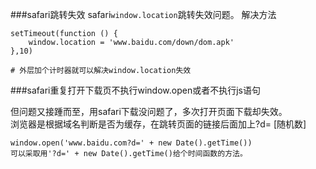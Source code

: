 ###safari跳转失效
safari<code>window.location</code>跳转失效问题。
解决方法
``````
setTimeout(function () {
	window.location = 'www.baidu.com/down/dom.apk'
},10)

# 外层加个计时器就可以解决window.location失效
``````

###safari重复打开下载页不执行window.open或者不执行js语句

但问题又接踵而至，用safari下载没问题了，多次打开页面下载却失效。</br>
浏览器是根据域名判断是否为缓存，在跳转页面的链接后面加上?d= [随机数]
```````
window.open('www.baidu.com?d=' + new Date().getTime())
可以采取用'?d=' + new Date().getTime()给个时间函数的方法。
```````



